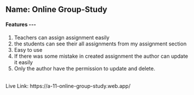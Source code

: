 ## Name: Online Group-Study
#### Features ---
 1) Teachers can assign assignment easily <br>
 2) the students can see their all assignments from my assignment section <br>
 3) Easy to use <br>
 4) If there was some mistake in created assignment the author can update it easily <br>
 5) Only the author have the permission to update and delete. <br>
<br>
Live Link: https://a-11-online-group-study.web.app/

